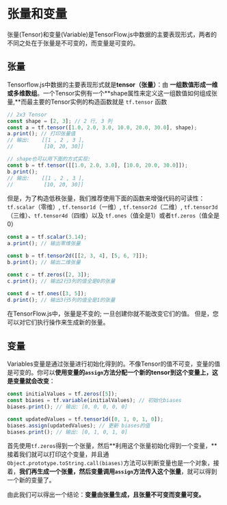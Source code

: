 # 张量和变量

张量(Tensor)和变量(Variable)是TensorFlow.js中数据的主要表现形式，两者的不同之处在于张量是不可变的，而变量是可变的。

## 张量

Tensorflow.js中数据的主要表现形式就是**tensor（张量）**：由 **一组数值形成一维或多维数组**。一个Tensor实例有一个**shape属性来定义这一组数值如何组成张量,**而最主要的Tensor实例的构造函数就是 `tf.tensor` 函数

```js
// 2x3 Tensor
const shape = [2, 3]; // 2 行, 3 列
const a = tf.tensor([1.0, 2.0, 3.0, 10.0, 20.0, 30.0], shape);
a.print(); // 打印张量值
// 输出:    [[1 , 2 , 3 ],
//          [10, 20, 30]]

// shape也可以用下面的方式实现:
const b = tf.tensor([[1.0, 2.0, 3.0], [10.0, 20.0, 30.0]]);
b.print();
// 输出:    [[1 , 2 , 3 ],
//          [10, 20, 30]]
```

但是，为了构造低秩张量，我们推荐使用下面的函数来增强代码的可读性：`tf.scalar`（零维）, `tf.tensor1d`（一维）, `tf.tensor2d`（二维）, `tf.tensor3d`（三维）、`tf.tensor4d`（四维）以及 `tf.ones`（值全是1）或者`tf.zeros`（值全是0）

```js
const a = tf.scalar(3.14);
a.print(); // 输出零维张量

const b = tf.tensor2d([[2, 3, 4], [5, 6, 7]]);
b.print(); // 输出二维张量

const c = tf.zeros([2, 3]);
c.print(); // 输出2行3列的值全是0的张量

const d = tf.ones([3, 5]);
d.print(); // 输出3行5列的值全是1的张量
```

在TensorFlow.js中，张量是不变的; 一旦创建你就不能改变它们的值。 但是，您可以对它们执行操作来生成新的张量。



## 变量

Variables变量是通过张量进行初始化得到的。不像Tensor的值不可变，变量的值是可变的。你可以**使用变量的`assign`方法分配一个新的tensor到这个变量上，这是变量就会改变**：

```js
const initialValues = tf.zeros([5]);
const biases = tf.variable(initialValues); // 初始化biases
biases.print(); // 输出: [0, 0, 0, 0, 0]

const updatedValues = tf.tensor1d([0, 1, 0, 1, 0]);
biases.assign(updatedValues); // 更新 biases的值
biases.print(); // 输出: [0, 1, 0, 1, 0]
```

首先使用`tf.zeros`得到一个张量，然后**利用这个张量初始化得到一个变量，**接着我们就可以打印这个变量，并且通`Object.prototype.toString.call(biases)`方法可以判断变量也是一个对象，接着，**我们再生成一个张量，然后变量调用`assign`方法传入这个张量**，就可以得到一个新的变量了。

由此我们可以得出一个结论：**变量由张量生成，且张量不可变而变量可变。**

